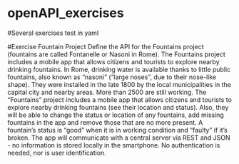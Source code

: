 # openAPI_exercises

#Several exercises test in yaml

#Exercise Fountain Project
Define the API for the Fountains project (fountains are called Fontanelle or Nasoni in Rome). 
The Fountains project includes a mobile app that allows citizens and tourists to explore nearby drinking fountains.
In Rome, drinking water is available thanks to little public fountains, also known as “nasoni” (“large noses”, due to their nose-like shape). 
They were installed in the late 1800 by the local municipalities in the capital city and nearby areas. More than 2500 are still working. 
The “Fountains” project includes a mobile app that allows citizens and tourists to explore nearby drinking fountains (see their location and status). 
Also, they will be able to change the status or location of any fountains, add missing fountains in the app and remove those that are no more present. 
A fountain’s status is “good” when it is in working condition and “faulty” if it’s broken. 
The app will communicate with a central server via REST and JSON - no information is stored locally in the smartphone. 
No authentication is needed, nor is user identification.
